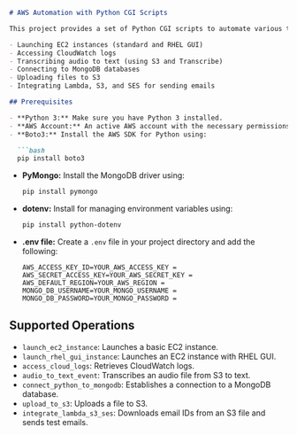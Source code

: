 
```markdown
# AWS Automation with Python CGI Scripts

This project provides a set of Python CGI scripts to automate various tasks on AWS, including:

- Launching EC2 instances (standard and RHEL GUI)
- Accessing CloudWatch logs
- Transcribing audio to text (using S3 and Transcribe)
- Connecting to MongoDB databases
- Uploading files to S3
- Integrating Lambda, S3, and SES for sending emails

## Prerequisites

- **Python 3:** Make sure you have Python 3 installed.
- **AWS Account:** An active AWS account with the necessary permissions.
- **Boto3:** Install the AWS SDK for Python using:

  ```bash
  pip install boto3
  ```

- **PyMongo:** Install the MongoDB driver using:

  ```bash
  pip install pymongo
  ```

- **dotenv:** Install for managing environment variables using:

  ```bash
  pip install python-dotenv
  ```

- **.env file:** Create a `.env` file in your project directory and add the following:

  ```plaintext
  AWS_ACCESS_KEY_ID=YOUR_AWS_ACCESS_KEY =
  AWS_SECRET_ACCESS_KEY=YOUR_AWS_SECRET_KEY =
  AWS_DEFAULT_REGION=YOUR_AWS_REGION =
  MONGO_DB_USERNAME=YOUR_MONGO_USERNAME =
  MONGO_DB_PASSWORD=YOUR_MONGO_PASSWORD =
  ```

## Supported Operations

- `launch_ec2_instance`: Launches a basic EC2 instance.
- `launch_rhel_gui_instance`: Launches an EC2 instance with RHEL GUI.
- `access_cloud_logs`: Retrieves CloudWatch logs.
- `audio_to_text_event`: Transcribes an audio file from S3 to text.
- `connect_python_to_mongodb`: Establishes a connection to a MongoDB database.
- `upload_to_s3`: Uploads a file to S3.
- `integrate_lambda_s3_ses`: Downloads email IDs from an S3 file and sends test emails.
